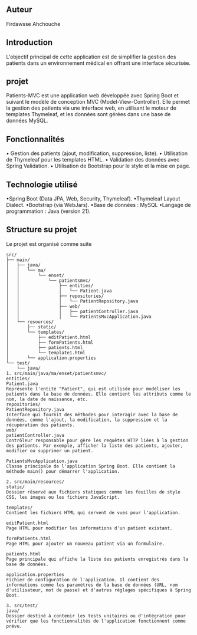 
## Auteur
Firdawsse Ahchouche
## Introduction
L'objectif principal de cette application est de simplifier la gestion des patients dans un environnement médical en offrant une interface  sécurisée.
## projet
Patients-MVC est une application web développée avec Spring Boot et suivant le modèle de conception MVC (Model-View-Controller).
 Elle permet la gestion des patients via une interface web, en utilisant le moteur de templates Thymeleaf, et les données sont gérées dans une base de données MySQL.

## Fonctionnalités
 • Gestion des patients (ajout, modification, suppression, liste).
 • Utilisation de Thymeleaf pour les templates HTML.
 • Validation des données avec Spring Validation.
 • Utilisation de Bootstrap pour le style et la mise en page.

## Technologie utilisé
 •Spring Boot (Data JPA, Web, Security, Thymeleaf).
 •Thymeleaf Layout Dialect.
 •Bootstrap (via WebJars).
 •Base de données : MySQL
 •Langage de programmation : Java (version 21).



## Structure su projet

Le projet est organisé comme suite

```
src/
├── main/
│   ├── java/
│   │   └── ma/
│   │       └── enset/
│   │           └── patientsmvc/
│   │               ├── entities/
│   │               │   └── Patient.java
│   │               ├── repositories/
│   │               │   └── PatientRepository.java
│   │               ├── web/
│   │               │   ├── patientController.java
│   │               │   └── PatientsMvcApplication.java
│   └── resources/
│       ├── static/
│       └── templates/
│           ├── editPatient.html
│           ├── formPatients.html
│           ├── patients.html
│           └── template1.html
│       └── application.properties
└── test/
    └── java/
1. src/main/java/ma/enset/patientsmvc/
entities/
Patient.java
Représente l'entité "Patient", qui est utilisée pour modéliser les patients dans la base de données. Elle contient les attributs comme le nom, la date de naissance, etc.
repositories/
PatientRepository.java
Interface qui fournit des méthodes pour interagir avec la base de données, comme l'ajout, la modification, la suppression et la récupération des patients.
web/
patientController.java
Contrôleur responsable pour gère les requêtes HTTP liées à la gestion des patients. Par exemple, afficher la liste des patients, ajouter, modifier ou supprimer un patient.

PatientsMvcApplication.java
Classe principale de l'application Spring Boot. Elle contient la méthode main() pour démarrer l'application.

2. src/main/resources/
static/
Dossier réservé aux fichiers statiques comme les feuilles de style CSS, les images ou les fichiers JavaScript. 

templates/
Contient les fichiers HTML qui servent de vues pour l'application. 

editPatient.html
Page HTML pour modifier les informations d'un patient existant.

formPatients.html
Page HTML pour ajouter un nouveau patient via un formulaire.

patients.html
Page principale qui affiche la liste des patients enregistrés dans la base de données.

application.properties
Fichier de configuration de l'application. Il contient des informations comme les paramètres de la base de données (URL, nom d'utilisateur, mot de passe) et d'autres réglages spécifiques à Spring Boot.

3. src/test/
java/
Dossier destiné à contenir les tests unitaires ou d'intégration pour vérifier que les fonctionnalités de l'application fonctionnent comme prévu.



